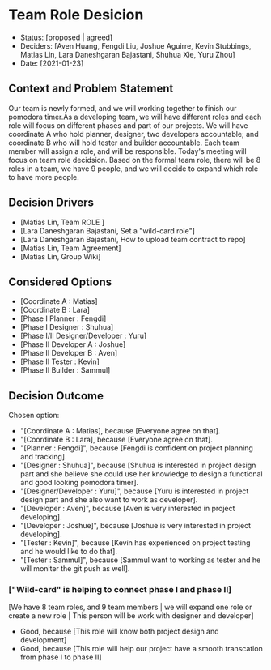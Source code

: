 # Team Role Desicion

* Status: [proposed | agreed]
* Deciders: [Aven Huang, Fengdi Liu, Joshue Aguirre, Kevin Stubbings, Matias Lin,
Lara Daneshgaran Bajastani, Shuhua Xie, Yuru Zhou]
* Date: [2021-01-23] 


## Context and Problem Statement

  Our team is newly formed, and we will working together to finish our pomodora timer.As a developing team, we will have different roles and each role will focus on different phases and part of our projects. We will have coordinate A who hold planner, designer, two developers accountable; and coordinate B who will hold tester and builder accountable. Each team member will assign a role, and will be responsible. Today's meeting will focus on team role decidsion. Based on the formal team role, there will be 8 roles in a team, we have 9 people, and we will decide to expand which role to have more people.   

## Decision Drivers 

* [Matias Lin, Team ROLE ]
* [Lara Daneshgaran Bajastani, Set a "wild-card role"]
* [Lara Daneshgaran Bajastani, How to upload team contract to repo]
* [Matias Lin, Team Agreement]
* [Matias Lin, Group Wiki]


## Considered Options

* [Coordinate A : Matias]
* [Coordinate B : Lara]
* [Phase I Planner : Fengdi]
* [Phase I Designer : Shuhua]
* [Phase I/II Designer/Developer : Yuru]
* [Phase II Developer A : Joshue]
* [Phase II Developer B : Aven]
* [Phase II Tester : Kevin]
* [Phase II Builder : Sammul]


## Decision Outcome

Chosen option: 
 * "[Coordinate A : Matias], because [Everyone agree on that].
 * "[Coordinate B : Lara], because [Everyone agree on that].
 * "[Planner : Fengdi]", because [Fengdi is confident on project planning and tracking].
 * "[Designer : Shuhua]", because [Shuhua is interested in project design part and she believe she could use her knowledge to design a functional and good looking pomodora timer].
 * "[Designer/Developer : Yuru]", because [Yuru is interested in project design part and she also want to work as developer].
 * "[Developer : Aven]", because [Aven is very interested in project developing].
 * "[Developer : Joshue]", because [Joshue is very interested in project developing].
 * "[Tester : Kevin]", because [Kevin has experienced on project testing and he would like to do that].
 * "[Tester : Sammul]", because [Sammul want to working as tester and he will moniter the git push as well].

### ["Wild-card" is helping to connect phase I and phase II]

[We have 8 team roles, and 9 team members | we will expand one role or create a new role | This person will be work with designer and developer] 

* Good, because [This role will know both project design and development]
* Good, because [This role will help our project have a smooth transcation from phase I to phase II]

